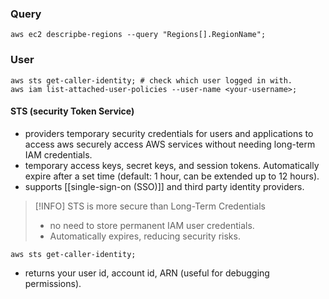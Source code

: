 ### Query
```shell
aws ec2 descripbe-regions --query "Regions[].RegionName";
```

### User
```
aws sts get-caller-identity; # check which user logged in with.
aws iam list-attached-user-policies --user-name <your-username>; 
```
#### STS (security Token Service)
- providers temporary security credentials for users and applications to access aws securely access AWS services without needing long-term IAM credentials.
- temporary access keys, secret keys, and session tokens. Automatically expire after a set time (default: 1 hour, can be extended up to 12 hours).
- supports [[single-sign-on (SSO)]] and third party identity providers.

> [!INFO] STS is more secure than Long-Term Credentials
> - no need to store permanent IAM user credentials.
> - Automatically expires, reducing security risks.

```shell
aws sts get-caller-identity;
```
- returns your user id, account id, ARN (useful for debugging permissions).